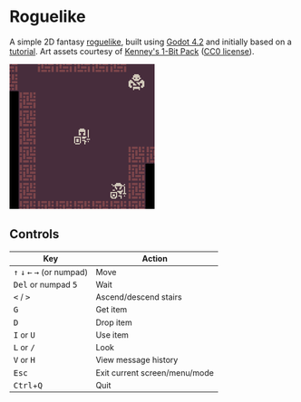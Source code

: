 # Roguelike

A simple 2D fantasy [roguelike](https://en.wikipedia.org/wiki/Roguelike), built using [Godot 4.2](https://godotengine.org/download/) and initially based on a [tutorial](https://github.com/SelinaDev/Godot-Roguelike-Tutorial). Art assets courtesy of [Kenney's 1-Bit Pack](https://kenney.nl/assets/1-bit-pack) ([CC0 license](https://creativecommons.org/publicdomain/zero/1.0/)).

![Screenshot](roguelike.png)

## Controls

Key | Action
--- | ---
<kbd>↑</kbd> <kbd>↓</kbd> <kbd>←</kbd> <kbd>→</kbd> (or numpad) | Move
<kbd>Del</kbd> or numpad <kbd>5</kbd> | Wait
<kbd><</kbd> / <kbd>></kbd> | Ascend/descend stairs
<kbd>G</kbd> | Get item
<kbd>D</kbd> | Drop item
<kbd>I</kbd> or <kbd>U</kbd> | Use item
<kbd>L</kbd> or <kbd>/</kbd> | Look
<kbd>V</kbd> or <kbd>H</kbd> | View message history
<kbd>Esc</kbd> | Exit current screen/menu/mode
<kbd>Ctrl</kbd>+<kbd>Q</kbd> | Quit
